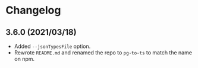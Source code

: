 # Changelog

## 3.6.0 (2021/03/18)

- Added `--jsonTypesFile` option.
- Rewrote `README.md` and renamed the repo to `pg-to-ts` to match the name on npm.
